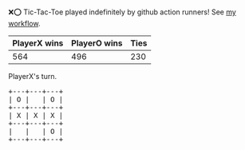:x::o: Tic-Tac-Toe played indefinitely by github action runners! See [my workflow](.github/workflows/play.yaml).

|PlayerX wins|PlayerO wins|Ties|
|-|-|-|
|564|496|230|

PlayerX's turn.

<pre>
+---+---+---+
| O |   | O |
+---+---+---+
| X | X | X |
+---+---+---+
|   |   | O |
+---+---+---+
</pre>